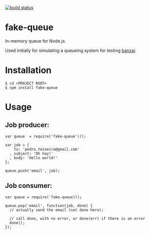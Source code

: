 [![build status](https://secure.travis-ci.org/pgte/fake-queue.png)](http://travis-ci.org/pgte/fake-queue)
# fake-queue

In-memory queue for Node.js.

Used initially for simulating a queueing system for testing [banzai].

# Installation

    $ cd <PROJECT ROOT>
    $ npm install fake-queue

# Usage

## Job producer:

    var queue  = require('fake-queue')();

    var job = {
        to: 'pedro.teixeira@gmail.com'
      , subject: 'Oh hay!'
      , body: 'Hello world!'
    };

    queue.push('email', job);


## Job consumer:

    var queue = require('fake-queue)();

    queue.pop('email', function(job, done) {
      // actually send the email (not done here);

      // call done, with no error, or done(err) if there is an error
      done();
    });

[banzai]: https://github.com/pgte/banzai
